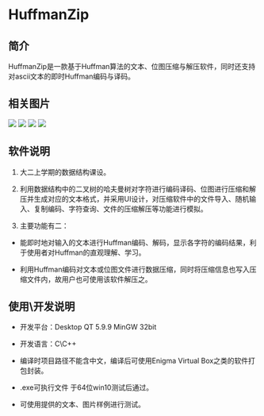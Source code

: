 # HuffmanZip



## 简介

HuffmanZip是一款基于Huffman算法的文本、位图压缩与解压软件，同时还支持对ascii文本的即时Huffman编码与译码。



## 相关图片

![](http://bmalimarkdown.oss-cn-beijing.aliyuncs.com/img/gJfYDK.png)
![](https://z3.ax1x.com/2021/05/09/gJfUED.png)
![](http://bmalimarkdown.oss-cn-beijing.aliyuncs.com/img/gJfaUe.png)
![](http://bmalimarkdown.oss-cn-beijing.aliyuncs.com/img/gJfJu6.png)



## 软件说明

1. 大二上学期的数据结构课设。

2. 利用数据结构中的二叉树的哈夫曼树对字符进行编码译码、位图进行压缩和解压并生成对应的文本格式，并采用UI设计，对压缩软件中的文件导入、随机输入、复制编码、字符查询、文件的压缩解压等功能进行模拟。

3. 主要功能有二：

- 能即时地对输入的文本进行Huffman编码、解码，显示各字符的编码结果，利于使用者对Huffman的直观理解、学习。

- 利用Huffman编码对文本或位图文件进行数据压缩，同时将压缩信息也写入压缩文件内，故用户也可使用该软件解压之。



## 使用\开发说明
- 开发平台：Desktop QT 5.9.9 MinGW 32bit

- 开发语言：C\C++

- 编译时项目路径不能含中文，编译后可使用Enigma Virtual Box之类的软件打包封装。


- .exe可执行文件 于64位win10测试后通过。
- 可使用提供的文本、图片样例进行测试。
